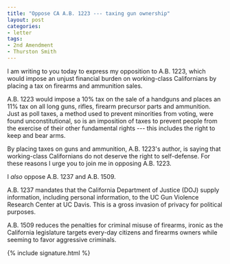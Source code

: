 ```yaml
---
title: "Oppose CA A.B. 1223 --- taxing gun ownership"
layout: post
categories:
- letter
tags:
- 2nd Amendment
- Thurston Smith
---
```


I am writing to you today to express my opposition to A.B. 1223, which would impose an unjust financial burden on working-class Californians by placing a tax on firearms and ammunition sales.

A.B. 1223 would impose a 10% tax on the sale of a handguns and places an 11% tax on all long guns, rifles, firearm precursor parts and ammunition. Just as poll taxes, a method used to prevent minorities from voting, were found unconstitutional, so is an imposition of taxes to prevent people from the exercise of their other fundamental rights --- this includes the right to keep and bear arms.

By placing taxes on guns and ammunition, A.B. 1223's author, is saying that working-class Californians do not deserve the right to self-defense. For these reasons I urge you to join me in opposing A.B. 1223.

I *also* oppose A.B. 1237 and A.B. 1509.

A.B. 1237 mandates that the California Department of Justice (DOJ) supply information, including personal information, to the UC Gun Violence Research Center at UC Davis. This is a gross invasion of privacy for political purposes.

A.B. 1509 reduces the penalties for criminal misuse of firearms, ironic as the California legislature targets every-day citizens and firearms owners while seeming to favor aggressive criminals.

{% include signature.html %}
